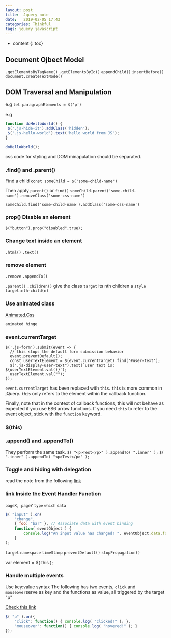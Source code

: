 ```yaml
---
layout: post
title:  Jquery note
date:   2019-02-05 17:43
categories: Thinkful
tags: jquery javascript
---
```


* content
{: toc}

## Document Ojbect Model 
`.getElementsByTagName()`
`.getElementsById()`
`appendChild()`
`insertBefore()`
`document.createTextNode()`

## DOM Traversal and Manipulation 
e.g
`let paragraphElements = $('p')`
 
e.g 

 ```javascript
function doHelloWorld() {
  $('.js-hide-it').addClass('hidden');
  $('.js-hello-world').text('hello world from JS');
}

doHelloWorld();
 ```
css code for styling and DOM minapulation should be separated. 

### .find() and .parent()

Find a child
`const someChild = $('some-child-name')`

Then apply `parent()` or `find()`
`someChild.parent('some-child-name').removeClass('some-css-name')`

`someChild.find('some-child-name').addClass('some-css-name')`


 ### prop() Disable an element 

 ```
 $("button").prop("disabled",true);

 ```

 ### Change text inside an element
 `.html()`
 `.text()`

### remove element 
 `.remove`
`.appendTo()`

`.parent()`
`.children()`
give the class `target` its nth children a `style`
`target:nth-child(n)`

### Use animated class
[Animated.Css](https://daneden.github.io/animate.css/)

`animated hinge`

### event.currentTarget

```
$('.js-form').submit(event => {
  // this stops the default form submission behavior
  event.preventDefault();
  const userTextElement = $(event.currentTarget).find('#user-text');
  $(".js-display-user-text").text(`user text is:  ${userTextElement.val()}`);
  userTextElement.val("");
});
```


`event.currentTarget` has been replaced with `this`.
`this` is more common in jQuery.
`this` only refers to the element within the callback function. 


Finally, note that in the context of callback functions, this will not behave as expected if you use ES6 arrow functions. If you need `this` to refer to the event object, stick with the `function` keyword.

### $(this)


### .append() and .appendTo()
They perform the same task. 
`$( "<p>Test</p>" ).appendTo( ".inner" );`
`$( ".inner" ).appendTo( "<p>Test</p>" );`

### Toggle and hiding with delegation 
read the note from the following [link](https://repl.it/@JizongL/toggling-and-hiding-button?language=html&folderId=)


### link Inside the Event Handler Function
`pageX, pageY`
`type`
`which`
`data`

```javascript
$( "input" ).on(
    "change",
    { foo: "bar" }, // Associate data with event binding
    function( eventObject ) {
        console.log("An input value has changed! ", eventObject.data.foo);
    }
);
```
`target`
`namespace`
`timeStamp`
`preventDefault()`
`stopPropagation()`

var element = $( this );

### Handle multiple events
Use key:value syntax
The following has two events, `click` and `mouseover`serve as key and the functions as value, all triggered by the target "p"

[Check this link](https://repl.it/@JizongL/multipleeventslistening)

```javascript
$( "p" ).on({
    "click": function() { console.log( "clicked!" ); },
    "mouseover": function() { console.log( "hovered!" ); }
});
```